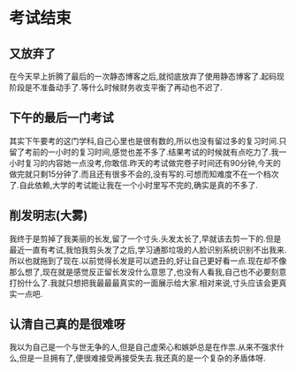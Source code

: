 # 考试结束

## 又放弃了

在今天早上折腾了最后的一次静态博客之后,就彻底放弃了使用静态博客了.起码现阶段是不准备动手了.等什么时候财务收支平衡了再动也不迟了.

## 下午的最后一门考试

其实下午要考的这门学科,自己心里也是很有数的,所以也没有留过多的复习时间.只留了考前的一小时的复习时间,感觉也差不多了.结果考试的时候就有点吃力了.我一小时复习的内容她一点没考,你敢信.昨天的考试做完卷子时间还有90分钟,今天的做完就只剩15分钟了.而且还有很多不会的,没有写的.可想而知难度不在一个档次了.自此依赖,大学的考试能让我在一个小时里写不完的,确实是真的不多了.

## 削发明志(大雾)

我终于是剪掉了我美丽的长发,留了一个寸头.头发太长了,早就该去剪一下的.但是最近一直有考试,我怕我剪头发了之后,学习通那垃圾的人脸识别系统识别不出我来.所以也就拖到了现在.以前觉得长发是可以遮丑的,好让自己更好看一点.现在却不像那么想了,现在就是感觉反正留长发没什么意思了,也没有人看我,自己也不必要刻意打扮什么了.我就只想把我最最最真实的一面展示给大家.相对来说,寸头应该会更真实一点吧.

## 认清自己真的是很难呀

我以为自己是一个与世无争的人,但是自己虚荣心和嫉妒总是在作祟.从来不强求什么,但是一旦拥有了,便很难接受再接受失去.我还真的是一个复杂的矛盾体呀.
